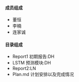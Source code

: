 #### 成员组成
- 董恒
- 李楠
- 连家诚

#### 目录组成
- Report1 初期报告:DH
- LSTM 预测模块:DH
- Report2:LN
- Plan.md 计划安排以及完成情况
